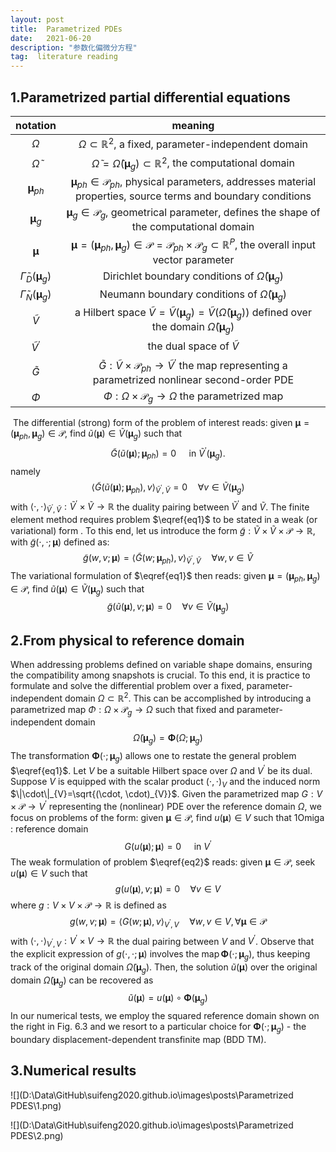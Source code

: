 ```yaml
---
layout: post
title:  Parametrized PDEs
date:   2021-06-20 
description: "参数化偏微分方程"
tag:  literature reading
---
```



## 1.Parametrized partial differential equations

|                         notation                          |                           meaning                            |
| :-------------------------------------------------------: | :----------------------------------------------------------: |
|                         $\Omega$                          | $\Omega \subset \mathbb{R}^{2}$, a fixed, parameter-independent domain |
|                   $\widetilde{\Omega}$                    | $\widetilde{\Omega}=\widetilde{\Omega}\left(\boldsymbol{\mu}_{g}\right) \subset \mathbb{R}^{2}$, the computational domain |
|                 $\boldsymbol{\mu}_{p h}$                  | $\boldsymbol{\mu}_ {p h} \in \mathscr{P}_ {p h}$, physical parameters, addresses material properties, source terms and boundary conditions |
|                  $\boldsymbol{\mu}_{g}$                   | $\boldsymbol{\mu}_{g} \in \mathscr{P}_{g}$, geometrical parameter, defines the shape of the computational domain |
|                    $\boldsymbol{\mu}$                     | $\boldsymbol{\mu}=\left(\boldsymbol{\mu}_{p h}, \boldsymbol{\mu}_{g}\right) \in \mathscr{P}=\mathscr{P}_{p h} \times \mathscr{P}_{g} \subset \mathbb{R}^{P}$, the overall input vector parameter |
| $\widetilde{\Gamma}_{D}\left(\boldsymbol{\mu}_{g}\right)$ | Dirichlet boundary conditions of $\widetilde{\Omega}\left(\boldsymbol{\mu}_{g}\right)$ |
| $\widetilde{\Gamma}_{N}\left(\boldsymbol{\mu}_{g}\right)$ | Neumann boundary conditions of $\widetilde{\Omega}\left(\boldsymbol{\mu}_{g}\right)$ |
|                      $\widetilde{V}$                      | a Hilbert space $\widetilde{V}=\widetilde{V}\left(\boldsymbol{\mu}_{g}\right)=\widetilde{V}\left(\widetilde{\Omega}\left(\boldsymbol{\mu}_{g}\right)\right)$ defined over the domain $\widetilde{\Omega}\left(\boldsymbol{\mu}_{g}\right)$ |
|                 $\widetilde{V}^{\prime}$                  |                the dual space of $\tilde{V}$                 |
|                      $\widetilde{G}$                      | $\widetilde{G}: \widetilde{V} \times \mathscr{P}_{p h} \rightarrow \widetilde{V}^{\prime}$ the map representing a parametrized nonlinear second-order PDE |
|                          $\Phi$                           | $\Phi: \Omega \times \mathscr{P}_{g} \rightarrow \Omega$ the parametrized map |

​    The differential (strong) form of the problem of interest reads: given $\boldsymbol{\mu}=\left(\boldsymbol{\mu}_{p h}, \boldsymbol{\mu}_{g}\right) \in \mathscr{P}$, find $\widetilde{u}(\boldsymbol{\mu}) \in \widetilde{V}\left(\boldsymbol{\mu}_{g}\right)$ such that
$$
\widetilde{G}\left(\widetilde{u}(\boldsymbol{\mu}) ; \boldsymbol{\mu}_{p h}\right)=0 \quad \text { in } \tilde{V}^{\prime}\left(\boldsymbol{\mu}_{g}\right). \tag{1} \label{eq1}
$$
namely
$$
\left\langle\widetilde{G}\left(\widetilde{u}(\boldsymbol{\mu}) ; \boldsymbol{\mu}_{p h}\right), v\right\rangle_{\tilde{V}^{\prime}, \tilde{V}}=0 \quad \forall v \in \widetilde{V}\left(\boldsymbol{\mu}_{g}\right)
$$
with $\langle\cdot, \cdot\rangle_{\tilde{V}^{\prime}, \tilde{V}}: \widetilde{V}^{\prime} \times \widetilde{V} \rightarrow \mathbb{R}$ the duality pairing between $\widetilde{V}^{\prime}$ and $\tilde{V}$.
The finite element method requires problem $\eqref{eq1}$ to be stated in a weak (or variational) form . To this end, let us introduce the form $\widetilde{g}: \widetilde{V} \times \widetilde{V} \times \mathscr{P} \rightarrow \mathbb{R}$, with $\widetilde{g}(\cdot, \cdot ; \boldsymbol{\mu})$ defined as:
$$
\widetilde{g}(w, v ; \boldsymbol{\mu})=\left\langle\widetilde{G}\left(w ; \boldsymbol{\mu}_{p h}\right), v\right\rangle_{\tilde{V}^{\prime}, \tilde{V}} \quad \forall w, v \in \widetilde{V}
$$
The variational formulation of  $\eqref{eq1}$ then reads: given $\boldsymbol{\mu}=\left(\boldsymbol{\mu}_{p h}, \boldsymbol{\mu}_{g}\right) \in \mathscr{P}$, find $\widetilde{u}(\boldsymbol{\mu}) \in \widetilde{V}\left(\boldsymbol{\mu}_{g}\right)$ such that
$$
\widetilde{g}(\widetilde{u}(\boldsymbol{\mu}), v ; \boldsymbol{\mu})=0 \quad \forall v \in \widetilde{V}\left(\boldsymbol{\mu}_{g}\right)
$$

## 2.From physical to reference domain

When addressing problems defined on variable shape domains, ensuring the compatibility among snapshots is crucial. To this end, it is practice to formulate and solve the differential problem over a fixed, parameter-independent domain $\Omega \subset \mathbb{R}^{2}$. This can be accomplished by introducing a parametrized map $\Phi: \Omega \times \mathscr{P}_{g} \rightarrow \Omega$ such that  fixed and parameter-independent domain
$$
\widetilde{\Omega}\left(\boldsymbol{\mu}_{g}\right)=\mathbf{\Phi}\left(\Omega ; \boldsymbol{\mu}_{g}\right)
$$
The transformation $\mathbf{\Phi}\left(\cdot ; \boldsymbol{\mu}_{g}\right)$ allows one to restate the general problem $\eqref{eq1}$. Let $V$ be a suitable Hilbert space over $\Omega$ and $V^{\prime}$ be its dual. Suppose $V$ is equipped with the scalar product $(\cdot, \cdot)_{V}$ and the induced norm $\|\cdot\|_{V}=\sqrt{(\cdot, \cdot)_{V}}$. Given the parametrized map $G: V \times \mathscr{P} \rightarrow V^{\prime}$ representing the (nonlinear) PDE over the reference domain $\Omega$, we focus on problems of the form: given $\boldsymbol{\mu} \in \mathscr{P}$, find $u(\boldsymbol{\mu}) \in V$ such that 1Omiga : reference domain
$$
G(u(\boldsymbol{\mu}) ; \boldsymbol{\mu})=0 \quad \text { in } V^{\prime} \tag{2} \label{eq2}
$$
The weak formulation of problem $\eqref{eq2}$ reads: given $\boldsymbol{\mu} \in \mathscr{P}$, seek $u(\boldsymbol{\mu}) \in V$ such that
$$
g(u(\boldsymbol{\mu}), v ; \boldsymbol{\mu})=0 \quad \forall v \in V
$$
where $g: V \times V \times \mathscr{P} \rightarrow \mathbb{R}$ is defined as
$$
g(w, v ; \boldsymbol{\mu})=\langle G(w ; \boldsymbol{\mu}), v\rangle_{V^{\prime}, V} \quad \forall w, v \in V, \forall \boldsymbol{\mu} \in \mathscr{P}
$$
with $\langle\cdot, \cdot\rangle_{V^{\prime}, V}: V^{\prime} \times V \rightarrow \mathbb{R}$ the dual pairing between $V$ and $V^{\prime}$. Observe that the explicit expression of $g(\cdot, \cdot ; \boldsymbol{\mu})$ involves the $\operatorname{map} \mathbf{\Phi}\left(\cdot ; \boldsymbol{\mu}_{g}\right)$, thus keeping track of the original domain $\widetilde{\Omega}\left(\boldsymbol{\mu}_{g}\right)$. Then, the solution $\widetilde{u}(\boldsymbol{\mu})$ over the original domain $\widetilde{\Omega}\left(\boldsymbol{\mu}_{g}\right)$ can
be recovered as
$$
\tilde{u}(\boldsymbol{\mu})=u(\boldsymbol{\mu}) \circ \boldsymbol{\Phi}\left(\boldsymbol{\mu}_{g}\right)
$$
In our numerical tests, we employ the squared reference domain shown on the right in Fig. $6.3$ and we resort to a particular choice for $\mathbf{\Phi}\left(\cdot ; \boldsymbol{\mu}_{g}\right)$ - the boundary displacement-dependent transfinite map (BDD TM).

## 3.Numerical results



![](D:\Data\GitHub\suifeng2020.github.io\images\posts\Parametrized PDES\1.png)

![](D:\Data\GitHub\suifeng2020.github.io\images\posts\Parametrized PDES\2.png)

